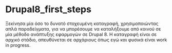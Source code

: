 # Drupal8_first_steps

Ξεκίνησα μία όσο το δυνατό στοχευμένη καταγραφή, χρησιμοποιώντας απλά παραδείγματα, για να μπορέσουμε να καταλήξουμε από κοινού σε μία μέθοδο ανάπτυξης εφαρμογών σε Drupal 8. Η καταγραφή είναι σε αρχικό στάδιο, απευθύνεται σε αρχάριους όπως εγώ και φυσικά είναι work in progress.
